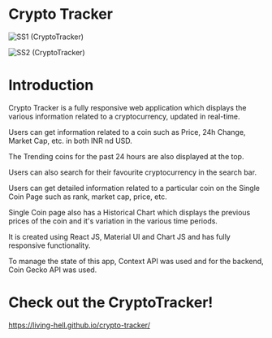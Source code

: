 # Crypto Tracker

![SS1 (CryptoTracker)](https://user-images.githubusercontent.com/74912161/187274937-88d04228-bea8-4106-97d1-346646ea14ad.png)


![SS2 (CryptoTracker)](https://user-images.githubusercontent.com/74912161/187275033-5ba321e3-1ff8-4efd-a119-781c30e00680.png)


# Introduction

Crypto Tracker is a fully responsive web application which displays the various information related to a cryptocurrency, updated in real-time.

Users can get information related to a coin such as Price, 24h Change, Market Cap, etc. in both INR nd USD. 

The Trending coins for the past 24 hours are also displayed at the top.

Users can also search for their favourite cryptocurrency in the search bar.

Users can get detailed information related to a particular coin on the Single Coin Page such as rank, market cap, price, etc. 

Single Coin page also has a Historical Chart which displays the previous prices of the coin and it's variation in the various time periods.

It is created using React JS, Material UI and Chart JS and has fully responsive functionality.

To manage the state of this app, Context API was used and for the backend, Coin Gecko API was used.


# Check out the CryptoTracker!

https://living-hell.github.io/crypto-tracker/
